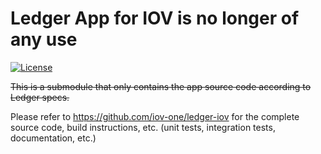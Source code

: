 # Ledger App for IOV is no longer of any use
[![License](https://img.shields.io/badge/License-Apache%202.0-blue.svg)](https://opensource.org/licenses/Apache-2.0)

~~This is a submodule that only contains the app source code according to Ledger specs.~~

Please refer to https://github.com/iov-one/ledger-iov for the complete source code, build instructions, etc. (unit tests, integration tests, documentation, etc.)
